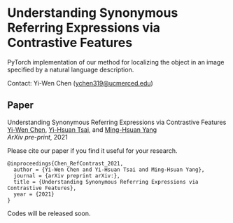 # Understanding Synonymous Referring Expressions via Contrastive Features


PyTorch implementation of our method for localizing the object in an image specified by a natural language description.

Contact: Yi-Wen Chen (ychen319@ucmerced.edu)


## Paper

Understanding Synonymous Referring Expressions via Contrastive Features <br />
[Yi-Wen Chen](https://wenz116.github.io/), [Yi-Hsuan Tsai](https://sites.google.com/site/yihsuantsai/home), and [Ming-Hsuan Yang](http://faculty.ucmerced.edu/mhyang/index.html) <br />
*ArXiv pre-print*, 2021 <br />

Please cite our paper if you find it useful for your research.

```
@inproceedings{Chen_RefContrast_2021,
  author = {Yi-Wen Chen and Yi-Hsuan Tsai and Ming-Hsuan Yang},
  journal = {arXiv preprint arXiv:},
  title = {Understanding Synonymous Referring Expressions via Contrastive Features},
  year = {2021}
}
```

Codes will be released soon.
